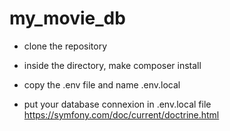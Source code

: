 # my_movie_db

* clone the repository

* inside the directory, make composer install

* copy the .env file and name .env.local

* put your database connexion in .env.local file
https://symfony.com/doc/current/doctrine.html


